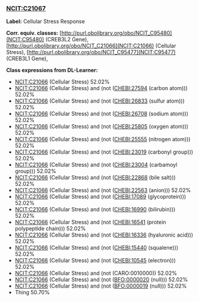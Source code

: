 
### [NCIT:C21067](http://purl.obolibrary.org/obo/NCIT_C21067)
**Label:** Cellular Stress Response

**Corr. equiv. classes:** [http://purl.obolibrary.org/obo/NCIT_C95480](NCIT:C95480) (CREB3L2 Gene), [http://purl.obolibrary.org/obo/NCIT_C21066](NCIT:C21066) (Cellular Stress), [http://purl.obolibrary.org/obo/NCIT_C95477](NCIT:C95477) (CREB3L1 Gene), 

**Class expressions from DL-Learner:**

- [NCIT:C21066](http://purl.obolibrary.org/obo/NCIT_C21066) (Cellular Stress) 52.02%
- [NCIT:C21066](http://purl.obolibrary.org/obo/NCIT_C21066) (Cellular Stress) and (not ([CHEBI:27594](http://purl.obolibrary.org/obo/CHEBI_27594) (carbon atom))) 52.02%
- [NCIT:C21066](http://purl.obolibrary.org/obo/NCIT_C21066) (Cellular Stress) and (not ([CHEBI:26833](http://purl.obolibrary.org/obo/CHEBI_26833) (sulfur atom))) 52.02%
- [NCIT:C21066](http://purl.obolibrary.org/obo/NCIT_C21066) (Cellular Stress) and (not ([CHEBI:26708](http://purl.obolibrary.org/obo/CHEBI_26708) (sodium atom))) 52.02%
- [NCIT:C21066](http://purl.obolibrary.org/obo/NCIT_C21066) (Cellular Stress) and (not ([CHEBI:25805](http://purl.obolibrary.org/obo/CHEBI_25805) (oxygen atom))) 52.02%
- [NCIT:C21066](http://purl.obolibrary.org/obo/NCIT_C21066) (Cellular Stress) and (not ([CHEBI:25555](http://purl.obolibrary.org/obo/CHEBI_25555) (nitrogen atom))) 52.02%
- [NCIT:C21066](http://purl.obolibrary.org/obo/NCIT_C21066) (Cellular Stress) and (not ([CHEBI:23019](http://purl.obolibrary.org/obo/CHEBI_23019) (carbonyl group))) 52.02%
- [NCIT:C21066](http://purl.obolibrary.org/obo/NCIT_C21066) (Cellular Stress) and (not ([CHEBI:23004](http://purl.obolibrary.org/obo/CHEBI_23004) (carbamoyl group))) 52.02%
- [NCIT:C21066](http://purl.obolibrary.org/obo/NCIT_C21066) (Cellular Stress) and (not ([CHEBI:22868](http://purl.obolibrary.org/obo/CHEBI_22868) (bile salt))) 52.02%
- [NCIT:C21066](http://purl.obolibrary.org/obo/NCIT_C21066) (Cellular Stress) and (not ([CHEBI:22563](http://purl.obolibrary.org/obo/CHEBI_22563) (anion))) 52.02%
- [NCIT:C21066](http://purl.obolibrary.org/obo/NCIT_C21066) (Cellular Stress) and (not ([CHEBI:17089](http://purl.obolibrary.org/obo/CHEBI_17089) (glycoprotein))) 52.02%
- [NCIT:C21066](http://purl.obolibrary.org/obo/NCIT_C21066) (Cellular Stress) and (not ([CHEBI:16990](http://purl.obolibrary.org/obo/CHEBI_16990) (bilirubin))) 52.02%
- [NCIT:C21066](http://purl.obolibrary.org/obo/NCIT_C21066) (Cellular Stress) and (not ([CHEBI:16541](http://purl.obolibrary.org/obo/CHEBI_16541) (protein polypeptide chain))) 52.02%
- [NCIT:C21066](http://purl.obolibrary.org/obo/NCIT_C21066) (Cellular Stress) and (not ([CHEBI:16336](http://purl.obolibrary.org/obo/CHEBI_16336) (hyaluronic acid))) 52.02%
- [NCIT:C21066](http://purl.obolibrary.org/obo/NCIT_C21066) (Cellular Stress) and (not ([CHEBI:15440](http://purl.obolibrary.org/obo/CHEBI_15440) (squalene))) 52.02%
- [NCIT:C21066](http://purl.obolibrary.org/obo/NCIT_C21066) (Cellular Stress) and (not ([CHEBI:10545](http://purl.obolibrary.org/obo/CHEBI_10545) (electron))) 52.02%
- [NCIT:C21066](http://purl.obolibrary.org/obo/NCIT_C21066) (Cellular Stress) and (not (CARO:0010000)) 52.02%
- [NCIT:C21066](http://purl.obolibrary.org/obo/NCIT_C21066) (Cellular Stress) and (not ([BFO:0000020](http://purl.obolibrary.org/obo/BFO_0000020) (null))) 52.02%
- [NCIT:C21066](http://purl.obolibrary.org/obo/NCIT_C21066) (Cellular Stress) and (not ([BFO:0000019](http://purl.obolibrary.org/obo/BFO_0000019) (null))) 52.02%
- Thing 50.70%


